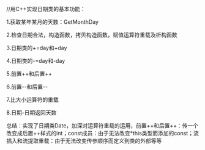 //用C++实现日期类的基本功能：

1.获取某年某月的天数：GetMonthDay

2.检查日期合法，构造函数，拷贝构造函数，赋值运算符重载及析构函数

3.日期类的+=day和+day

4.日期类的-=day和-day

5.前置++和后置++

6.前置--和后置--

7.比大小运算符的重载

8.日期-日期返回天数

总结：实现了日期类Date，加深对运算符重载的运用，前置++和后置++：传一个改变成后置++样式的int；const成员：由于无法改变*this类型而添加的const；流插入和流提取重载：由于无法改变传参顺序而定义到类的外部等等
